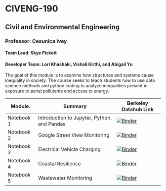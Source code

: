 # CIVENG-190
## Civil and Environmental Engineering 
### Professor: Cesunica Ivey
#### Team Lead: Skye Pickett
#### Developer Team: Lori Khashaki, Vishali Kirthi, and Abigail Yu

The goal of this module is to examine how structures and systems cause inequality in society. The course seeks to teach students how to use data science methods and python coding to analyze inequalities present in exposure to aerial pollutants and access to energy. 

| Module.       | Summary                                       | Berkeley Datahub Link          |
|---------------|-----------------------------------------------|--------------------------------|
| Notebook 1    | Introduction to Jupyter, Python, and Pandas   | [![Binder](https://img.shields.io/badge/Launch-UCB%20Datahub-blue.svg)](https://datahub.berkeley.edu/hub/user-redirect/git-pull?repo=https%3A%2F%2Fgithub.com%2Fds-modules%2FCIVENG-190_FA23&branch=main&urlpath=tree%2FCIVENG-190_FA23%2FNotebook+1%2FNB1+Intro+to+Jupyter%2C+Python%2C+and+Pandas.ipynb)|
| Notebook 2    | Google Street View Monitoring                 | [![Binder](https://img.shields.io/badge/Launch-UCB%20Datahub-blue.svg)](https://datahub.berkeley.edu/hub/user-redirect/git-pull?repo=https%3A%2F%2Fgithub.com%2Fds-modules%2FCIVENG-190_FA23&branch=main&urlpath=tree%2FCIVENG-190_FA23%2FNotebook+2%2FNB2+Google+Street+View+Monitoring.ipynb) |
| Notebook 3    | Electrical Vehicle Charging                   | [![Binder](https://img.shields.io/badge/Launch-UCB%20Datahub-blue.svg)](https://datahub.berkeley.edu/hub/user-redirect/git-pull?repo=https%3A%2F%2Fgithub.com%2Fds-modules%2FCIVENG-190_FA23&branch=main&urlpath=tree%2FCIVENG-190_FA23%2FNotebook+3%2FNB3+Electrical+Vehicle+Charging.ipynb) |
| Notebook 4    | Coastal Resilience                            | [![Binder](https://img.shields.io/badge/Launch-UCB%20Datahub-blue.svg)](https://datahub.berkeley.edu/hub/user-redirect/git-pull?repo=https%3A%2F%2Fgithub.com%2Fds-modules%2FCIVENG-190_FA23&branch=main&urlpath=tree%2FCIVENG-190_FA23%2FNotebook+4%2FNB4+Coastal+Resilience.ipynb) |
| Notebook 5    | Wastewater Monitoring                         | [![Binder](https://img.shields.io/badge/Launch-UCB%20Datahub-blue.svg)](https://datahub.berkeley.edu/hub/user-redirect/git-pull?repo=https%3A%2F%2Fgithub.com%2Fds-modules%2FCIVENG-190_FA23&branch=main&urlpath=tree%2FCIVENG-190_FA23%2FNotebook+5%2FNB5+Wastewater+Monitoring.ipynb) |
